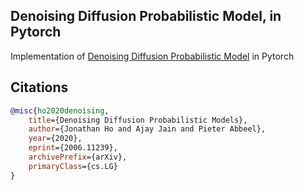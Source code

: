 ## Denoising Diffusion Probabilistic Model, in Pytorch

Implementation of <a href="https://arxiv.org/abs/2006.11239">Denoising Diffusion Probabilistic Model</a> in Pytorch

## Citations

```bibtex
@misc{ho2020denoising,
    title={Denoising Diffusion Probabilistic Models},
    author={Jonathan Ho and Ajay Jain and Pieter Abbeel},
    year={2020},
    eprint={2006.11239},
    archivePrefix={arXiv},
    primaryClass={cs.LG}
}
```
